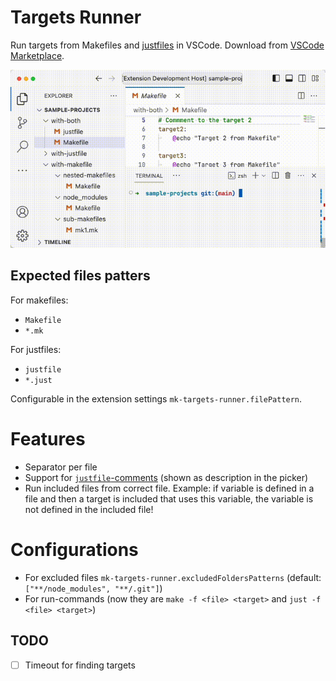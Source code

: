 # Targets Runner

Run targets from Makefiles and [justfiles](https://github.com/casey/just) in VSCode.
Download from [VSCode Marketplace](https://marketplace.visualstudio.com/items?itemName=mazenb.mk-targets-runner).

![](https://raw.githubusercontent.com/mazenbesher/mk-targets-runner/main/doc/demo.gif)

## Expected files patters

For makefiles:

- `Makefile`
- `*.mk`

For justfiles:

- `justfile`
- `*.just`

Configurable in the extension settings `mk-targets-runner.filePattern`.

# Features

- Separator per file
- Support for [`justfile`-comments](https://github.com/casey/just#documentation-comments) (shown as description in the picker)
- Run included files from correct file. Example: if variable is defined in a file and then a target is included that uses this variable, the variable is not defined in the included file!

# Configurations
- For excluded files `mk-targets-runner.excludedFoldersPatterns` (default: `["**/node_modules", "**/.git"]`)
- For run-commands (now they are `make -f <file> <target>` and `just -f <file> <target>`)

## TODO

- [ ] Timeout for finding targets

